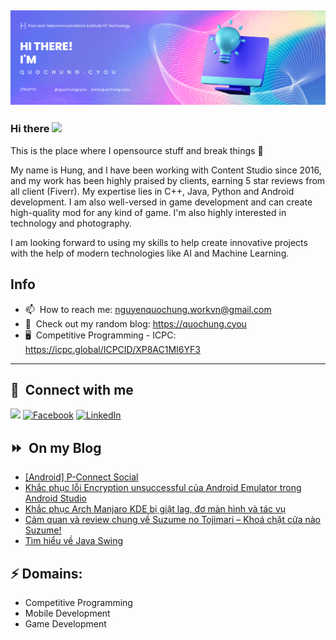 <img src="header.png"></img>
---
### Hi there <a href="https://www.quochung.cyou/"><img src="https://media.giphy.com/media/hvRJCLFzcasrR4ia7z/giphy.gif" width="5%"></a>
This is the place where I opensource stuff and break things :rofl: 

My name is Hung, and I have been working with Content Studio since 2016, and my work has been highly praised by clients, earning 5 star reviews from all client (Fiverr). My expertise lies in C++, Java, Python and Android development. I am also well-versed in game development and can create high-quality mod for any kind of game. I'm also highly interested in technology and photography.

I am looking forward to using my skills to help create innovative projects with the help of modern technologies like AI and Machine Learning.


## Info
- 📫 &nbsp;How to reach me: nguyenquochung.workvn@gmail.com
- 🔗 &nbsp;Check out my random blog: https://quochung.cyou
- 🖥️ &nbsp;Competitive Programming - ICPC: https://icpc.global/ICPCID/XP8AC1MI6YF3
---

## 🔗 &nbsp;**Connect with me**


<a href="mailto:nguyenquochung.workvn@gmail.com"><img src="https://img.shields.io/badge/e‑mail-D14836.svg?style=for-the-badge&logo=GMail&logoColor=white"/></a>
[![Facebook](https://img.shields.io/badge/Facebook-1877F2?style=for-the-badge&logo=facebook&logoColor=white)](https://facebook.com/quochung.cyou) 
[![LinkedIn](https://img.shields.io/badge/LinkedIn-0077B5?style=for-the-badge&logo=linkedin&logoColor=white)](https://linkedin.com/in/quochungcyou) 


## ⏩ &nbsp;On my Blog
<!-- BLOG-POST-LIST:START -->
- [[Android] P-Connect Social](https://quochung.cyou/android-p-connect-social/)
- [Khắc phục lỗi Encryption unsuccessful của Android Emulator trong Android Studio](https://quochung.cyou/khac-phuc-loi-encryption-unsuccessful-cua-android-emulator-trong-android-studio/)
- [Khắc phục Arch Manjaro KDE bị giật lag, đơ màn hình và tác vụ](https://quochung.cyou/khac-phuc-arch-manjaro-kde-bi-giat-lag-do-man-hinh-va-tac-vu/)
- [Cảm quan và review chung về Suzume no Tojimari – Khoá chặt cửa nào Suzume!](https://quochung.cyou/suzume-no-tojimari-co-after-credit-khong/)
- [Tìm hiểu về Java Swing](https://quochung.cyou/tim-hieu-ve-java-swing/)
<!-- BLOG-POST-LIST:END -->

## ⚡ Domains:
- Competitive Programming
- Mobile Development
- Game Development
